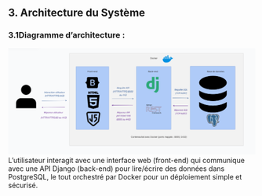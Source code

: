 ## 3. **Architecture du Système**

### 3.1**Diagramme d’architecture** :

![architecture_diagram](../images/diag_architecture_haut_niveau.png)
L’utilisateur interagit avec une interface web (front-end) qui communique avec une API Django (back-end) pour lire/écrire des données dans PostgreSQL, le tout orchestré par Docker pour un déploiement simple et sécurisé.
